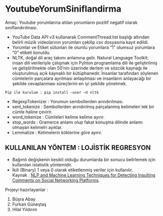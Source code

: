# YoutubeYorumSiniflandirma
Amaç: Youtube yorumlarına atılan yorumların pozitif negatif olarak sınıflandırılması.

- YouTube Data API v3 kullanarak CommentThread:list başlığı altından belirli müzik videolarının yorumları çekilip csv dosyasına kayıt edildi.
- Yorumlar ve Etiket sütunları ile olumlu yorumlara “1” olumsuz yorumlara “0” etiketi konuldu.
- NLTK, doğal dil araç takımı anlamına gelir. Natural Language Toolkit; insan dili verileriyle çalışmak için Pyhton programlama dili ile geliştirilmiş ve geliştirilmekte olan 50’nin üzerinde derlem ve sözcük kaynağı ile oluşturulmuş açık kaynaklı bir kütüphanedir. İnsanlar tarafından söylenen cümlelerin parçalara ayrılması anlaşılması ve insanların anlayacağı bir şekilde cevaplanması süreçlerini en iyi şekilde yönetmek.
```
Pip ile kurulum : pip install –user –U nltk
```
- RegexpTokenizer : Yorumun sembollerden arındırılması.
- sent_tokenize : Sembollerden arındırılmış parçalanmış kelimeleri tek bir cümle haline çevirir.
- word_tokenize : Cümleleri kelime kelime ayırır.
- stop_words : Gramerce anlamı olup fakat konuşma dilinde anlamı olmayan kelimelri ayıklar.
- Lemmatize : Kelimelerin köklerine göre ayırır.

## KULLANILAN YÖNTEM : LOJİSTİK REGRESYON

- Bağımlı değişkenin kesikli olduğu durumlarda bir sonucu belirlemek için kullanılan istatistik yöntemidir.
- İkili (Binary) 1 veya 0 olarak etiketlenmiş veriler için kullanılır.</br>
Kaynak : [NLP and Machine Learning Techniques for Detecting Insulting Comments on Social Networking Platforms](https://ieeexplore.ieee.org/document/8441728).





Projeyi hazırlayanlar :
1. Büşra Abay
2. Furkan Güneştaş
3. Hilal Yıldırım

